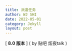 ```yaml
---
title: 派遣任务
author: WJ SHI
date: 2022-05-01
category: Jekyll
layout: post
---
```






[ **8.0 版本** ]    ( by 贴吧 炫夜talk )

<img src="https://www.nextstepone.ltd/mff/images/paiqian1.jpg" alt="" referrerpolicy="no-referrer">





